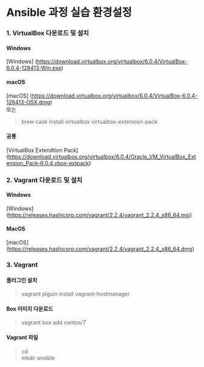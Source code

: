 Ansible 과정 실습 환경설정
=====================

### 1. VirtualBox 다운로드 및 설치

#### Windows
[Windows] (https://download.virtualbox.org/virtualbox/6.0.4/VirtualBox-6.0.4-128413-Win.exe)  

#### macOS
[macOS] (https://download.virtualbox.org/virtualbox/6.0.4/VirtualBox-6.0.4-128413-OSX.dmg)  
또는
> brew cask install virtualbox virtualbox-extension-pack  

#### 공통
[VirtualBox Extendtion Pack] (https://download.virtualbox.org/virtualbox/6.0.4/Oracle_VM_VirtualBox_Extension_Pack-6.0.4.vbox-extpack)  

### 2. Vagrant 다운로드 및 설치

#### Windows
[Windows] (https://releases.hashicorp.com/vagrant/2.2.4/vagrant_2.2.4_x86_64.msi)  

#### MacOS
[macOS] (https://releases.hashicorp.com/vagrant/2.2.4/vagrant_2.2.4_x86_64.dmg)

### 3. Vagrant

#### 플러그인 설치  
> vagrant plguin install vagrant-hostmanager

#### Box 이미지 다운로드
> vagrant box add centos/7

#### Vagrant 파일
> cd  
> mkdir ansible  
> 